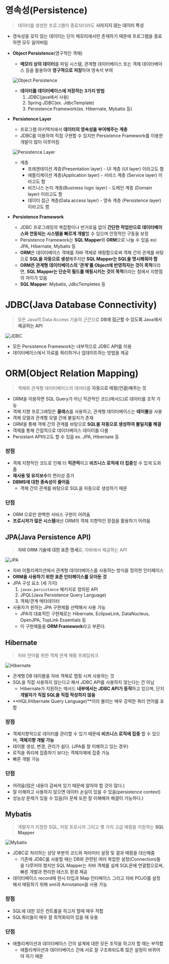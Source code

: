 # 영속성(Persistence)

> 데이터를 생성한 프로그램이 종료되더라도 **사라지지 않는 데이터 특성**

- 영속성을 갖지 않는 데이터는 단지 메모리에서만 존재하기 때문에 프로그램을 종료하면 모두 잃어버림
- **Object Persistence**(영구적인 객체)
    - **메모리 상의 데이터**를 파일 시스템, 관계형 데이터베이스 또는 객체 데이터베이스 등을 활용하여 **영구적으로 저장**하여 영속석 부여

    ![Object Persistence](./images/Object%20Persistence.png)

    - **데이터를 데이터베이스에 저장하는 3가지 방법**
        1. JDBC(java에서 사용)
        2. Spring JDBC(ex. JdbcTemplate)
        3. Persistence Framework(ex. Hibernate, Mybatis 등)
- **Persistence Layer**
    - 프로그램 아키텍처에서 **데이터의 영속성을 부여해주는 계층**
    - JDBC를 이용하여 직접 구현할 수 있지만 Persistence Framework를 이용한 개발이 많이 이루어짐

    ![Persistence Layer](./images/Persistence%20Layer.png.png)

    - 계층
        - 프레젠테이션 계층(Presentation layer) - UI 계층 (UI layer) 이라고도 함
        - 애플리케이션 계층(Application layer) - 서비스 계층 (Service layer) 이라고도 함
        - 비즈니스 논리 계층(Business logic layer) - 도메인 계층 (Domain layer) 이라고도 함
        - 데이터 접근 계층(Data access layer) - 영속 계층 (Persistence layer) 이라고도 함
- **Persistence Framework**
    - JDBC 프로그래밍의 복잡함이나 번거로움 없이 **간단한 작업만으로 데이터베이스와 연동되는 시스템을 빠르게 개발**할 수 있으며 안정적인 구동을 보장
    - Persistence Framework는 **SQL Mapper**와 **ORM**으로 나눌 수 있음 ex) JPA, Hibernate, Mybatis 등
    - **ORM**은 데이터베이스 객체를 자바 객체로 매핑함으로써 객체 간의 관계를 바탕으로 **SQL을 자동으로 생성**해주지만 **SQL Mapper는 SQL을 명시해줘야 함**
    - **ORM은 관계형 데이터베이스의 ‘관계’를 Object에 반영하자는 것이 목적**이라면, **SQL Mapper는 단순히 필드를 매핑시키는 것이 목적**이라는 점에서 지향점의 차이가 있음
    - **SQL Mapper**: Mybatis, JdbcTempletes 등

# JDBC(Java Database Connectivity)

> 모든 Java의 Data Access 기술의 근간으로 **DB에 접근할 수 있도록 Java에서 제공하는 API**

![JDBC](./images/JDBC.png)

- 모든 Persistence Framework는 내부적으로 JDBC API를 이용
- 데이터베이스에서 자료를 쿼리하거나 업데이트하는 방법을 제공

# ORM(Object Relation Mapping)

> 객체와 관계형 데이터베이스의 데이터를 **자동으로 매핑(연결)해주는 것**

- ORM을 이용하면 SQL Query가 아닌 직관적인 코드(메서드)로 데이터를 조작 가능
- 객체 지향 프로그래밍은 **클래스**를 사용하고, 관계형 데이터베이스는 **테이블**을 사용
- 객체 모델과 관계형 모델 간에 불일치가 존재
- ORM을 통해 객체 간의 관계를 바탕으로 **SQL을 자동으로 생성하여 불일치를 해결**
- 객체를 통해 간접적으로 데이터베이스 데이터를 다룸
- Persistant API라고도 할 수 있음 ex. JPA, Hibernate 등

### 장점

- 객체 지향적인 코드로 인해 더 **직관적**이고 **비즈니스 로직에 더 집중**할 수 있게 도와줌
- **재사용 및 유지보수**의 편리성 증가
- **DBMS에 대한 종속성이 줄어듬**
    - 객체 간의 관계를 바탕으로 SQL을 자동으로 생성하기 때문

### 단점

- ORM 으로만 완벽한 서비스 구현이 어려움
- **프로시저가 많은 시스템**에선 ORM의 객체 지향적인 장점을 활용하기 어려움

## JPA(Java Persistence API)

> **자바 ORM 기술에 대한 표준 명세**로, 자바에서 제공하는 API

![JPA](./images/JPA.png)

- 자바 어플리케이션에서 관계형 데이터베이스를 사용하는 방식을 정의한 인터페이스
- **ORM을 사용하기 위한 표준 인터페이스를 모아둔 것**
- JPA 구성 요소 (세 가지)
    1. `javax.persistance` 패키지로 정의된 API
    2. JPQL(Java Persistence Query Language)
    3. 객체/관계 메타데이터
- 사용자가 원하는 JPA 구현체를 선택해서 사용 가능
    - JPA의 대표적인 구현체로는 Hibernate, EclipseLink, DataNucleus, OpenJPA, TopLink Essentials 등
    - 이 구현체들을 **ORM Framework**라고 부른다.

## Hibernate

> 자바 언어를 위한 객체 관계 매핑 프레임워크

![Hibernate](./images/Hibernate.png)

- 관계형 DB 테이블을 자바 객체로 맵핑 시켜 사용하는 것
- SQL을 직접 사용하지 않는다고 해서 JDBC API를 사용하지 않는다는 건 아님
    - Hibernate가 지원하는 메서드 **내부에서는 JDBC API가 동작**하고 있으며, 단지 **개발자가 직접 SQL을 직접 작성하지 않음**
- **HQL(Hibernate Query Language)**이라 불리는 매우 강력한 쿼리 언어를 포함

### 장점

- 객체지향적으로 데이터를 관리할 수 있기 때문에 **비즈니스 로직에 집중** 할 수 있으며, **객체지향 개발 가능**
- 테이블 생성, 변경, 관리가 쉽다. (JPA를 잘 이해하고 있는 경우)
- 로직을 쿼리에 집중하기 보다는 객체자체에 집중 가능
- 빠른 개발 가능

### 단점

- 어려움(많은 내용이 감싸져 있기 때문에 알아야 할 것이 많다.)
- 잘 이해하고 사용하지 않으면 데이터 손실이 있을 수 있음(persistence context)
- 성능상 문제가 있을 수 있음(이 문제 또한 잘 이해해야 해결이 가능하다.)

## Mybatis

> 개발자가 지정한 SQL, 저장 프로시저 그리고 몇 가지 고급 매핑을 지원하는 **SQL Mapper**

![Mybatis](./images/Mybatis.png)

- JDBC로 처리하는 상당 부분의 코드와 파라미터 설정 및 결과 매핑을 대신해줌
    - 기존에 JDBC를 사용할 때는 DB와 관련된 여러 복잡한 설정(Connection)들을 다루어야 했지만 SQL Mapper는 자바 객체를 실제 SQL문에 연결함으로써, 빠른 개발과 편리한 테스트 환경 제공
- 데이터베이스 record에 원시 타입과 Map 인터페이스 그리고 자바 POJO를 설정해서 매핑하기 위해 xml과 Annotation을 사용 가능

### 장점

- SQL에 대한 모든 컨트롤을 하고자 할때 매우 적합
- SQL쿼리들이 매우 잘 최적화되어 있을 때 유용

### 단점

- 애플리케이션과 데이터베이스 간의 설계에 대한 모든 조작을 하고자 할 때는 부적합
    - 애플리케이션과 데이터베이스 간에 서로 잘 구조화되도록 많은 설정이 바뀌어야 하기 때문
